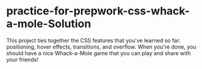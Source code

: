 # practice-for-prepwork-css-whack-a-mole-Solution
This project ties together the CSS features that you've learned so far: positioning, hover effects, transitions, and overflow. When you're done, you should have a nice Whack-a-Mole game that you can play and share with your friends!
